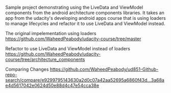 Sample project demonstrating using the LiveData and ViewModel components from the android architecture components libraries.
It takes an app from the udacity's developing android apps course that is using loaders to manage lifecycles and refactor it to use 
LiveData and ViewModel instead.

The original impelementation using loaders https://github.com/WaheedPeabody/udacity-course/tree/master

Refactor to use LiveData and ViewModel instead of loaders https://github.com/WaheedPeabody/udacity-course/tree/architecture_components

Comparing Changes
https://github.com/WaheedPeabody/ud851-Github-repo-search/compare/e9299795143630a2d0c07a42aa52695a6860f43d...3a68ae4d5617042e0624d50e88d4c47e54cca38e

